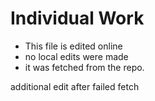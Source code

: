 # Individual Work

* This file is edited online
* no local edits were made
* it was fetched from the repo.

additional edit after failed fetch

